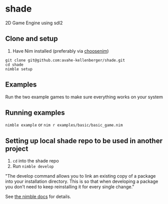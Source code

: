 # shade

2D Game Engine using sdl2

## Clone and setup

1. Have Nim installed (preferably via [choosenim](https://github.com/dom96/choosenim#choosenim))

```shell
git clone git@github.com:avahe-kellenberger/shade.git
cd shade
nimble setup
```

## Examples

Run the two example games to make sure everything works on your system

## Running examples

`nimble example` or
`nim r examples/basic/basic_game.nim`

## Setting up local shade repo to be used in another project

1. `cd` into the shade repo
2. Run `nimble develop`

"The develop command allows you to link an existing copy of a package into your installation directory. This is so that when developing a package you don't need to keep reinstalling it for every single change."

See [the nimble docs](https://github.com/nim-lang/nimble#nimble-develop) for details.

